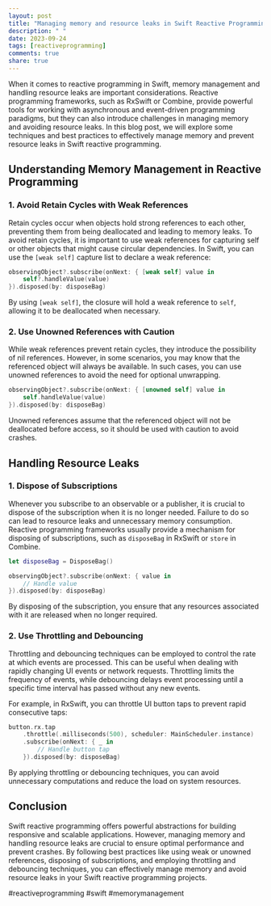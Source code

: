 ```yaml
---
layout: post
title: "Managing memory and resource leaks in Swift Reactive Programming"
description: " "
date: 2023-09-24
tags: [reactiveprogramming]
comments: true
share: true
---
```


When it comes to reactive programming in Swift, memory management and handling resource leaks are important considerations. Reactive programming frameworks, such as RxSwift or Combine, provide powerful tools for working with asynchronous and event-driven programming paradigms, but they can also introduce challenges in managing memory and avoiding resource leaks. In this blog post, we will explore some techniques and best practices to effectively manage memory and prevent resource leaks in Swift reactive programming.

## Understanding Memory Management in Reactive Programming

### 1. Avoid Retain Cycles with Weak References

Retain cycles occur when objects hold strong references to each other, preventing them from being deallocated and leading to memory leaks. To avoid retain cycles, it is important to use weak references for capturing self or other objects that might cause circular dependencies. In Swift, you can use the `[weak self]` capture list to declare a weak reference:

```swift
observingObject?.subscribe(onNext: { [weak self] value in
    self?.handleValue(value)
}).disposed(by: disposeBag)
```

By using `[weak self]`, the closure will hold a weak reference to `self`, allowing it to be deallocated when necessary.

### 2. Use Unowned References with Caution

While weak references prevent retain cycles, they introduce the possibility of nil references. However, in some scenarios, you may know that the referenced object will always be available. In such cases, you can use unowned references to avoid the need for optional unwrapping. 

```swift
observingObject?.subscribe(onNext: { [unowned self] value in
    self.handleValue(value)
}).disposed(by: disposeBag)
```

Unowned references assume that the referenced object will not be deallocated before access, so it should be used with caution to avoid crashes.

## Handling Resource Leaks

### 1. Dispose of Subscriptions

Whenever you subscribe to an observable or a publisher, it is crucial to dispose of the subscription when it is no longer needed. Failure to do so can lead to resource leaks and unnecessary memory consumption. Reactive programming frameworks usually provide a mechanism for disposing of subscriptions, such as `disposeBag` in RxSwift or `store` in Combine.

```swift
let disposeBag = DisposeBag()

observingObject?.subscribe(onNext: { value in
    // Handle value
}).disposed(by: disposeBag)
```

By disposing of the subscription, you ensure that any resources associated with it are released when no longer required.

### 2. Use Throttling and Debouncing

Throttling and debouncing techniques can be employed to control the rate at which events are processed. This can be useful when dealing with rapidly changing UI events or network requests. Throttling limits the frequency of events, while debouncing delays event processing until a specific time interval has passed without any new events.

For example, in RxSwift, you can throttle UI button taps to prevent rapid consecutive taps:

```swift
button.rx.tap
    .throttle(.milliseconds(500), scheduler: MainScheduler.instance)
    .subscribe(onNext: { _ in
        // Handle button tap
    }).disposed(by: disposeBag)
```

By applying throttling or debouncing techniques, you can avoid unnecessary computations and reduce the load on system resources.

## Conclusion

Swift reactive programming offers powerful abstractions for building responsive and scalable applications. However, managing memory and handling resource leaks are crucial to ensure optimal performance and prevent crashes. By following best practices like using weak or unowned references, disposing of subscriptions, and employing throttling and debouncing techniques, you can effectively manage memory and avoid resource leaks in your Swift reactive programming projects.

#reactiveprogramming #swift #memorymanagement